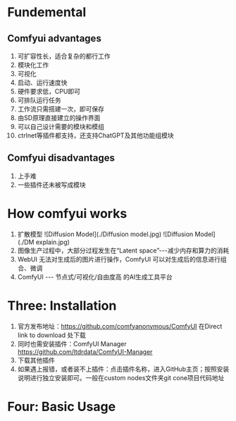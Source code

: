 # Fundemental 
## Comfyui advantages
1. 可扩容性长，适合复杂的都行工作
2. 模块化工作
3. 可视化
4. 启动、运行速度快
5. 硬件要求低，CPU即可
6. 可排队运行任务
7. 工作流只需搭建一次，即可保存
8. 由SD原理直接建立的操作界面
9. 可以自己设计需要的模块和模组
10. ctrlnet等插件都支持，还支持ChatGPT及其他功能组模块
## Comfyui disadvantages
1. 上手难
2. 一些插件还未被写成模块

# How comfyui works
1. 扩散模型
![Diffusion Model](./Diffusion model.jpg)
![Diffusion Model](./DM explain.jpg)
2. 图像生产过程中，大部分过程发生在“Latent space”---减少内存和算力的消耗
3. WebUI 无法对生成后的图片进行操作，ComfyUI 可以对生成后的信息进行组合、微调
4. ComfyUI --- 节点式/可视化/自由度高 的AI生成工具平台

# Three: Installation
1. 官方发布地址：https://github.com/comfyanonymous/ComfyUI
在Direct link to download 处下载
2. 同时也需安装插件：ComfyUI Manager
https://github.com/ltdrdata/ComfyUI-Manager
3. 下载其他插件
4. 如果遇上报错，或者装不上插件：点击插件名称，进入GitHub主页；按照安装说明进行独立安装即可。一般在custom nodes文件夹git cone项目代码地址

# Four: Basic Usage

